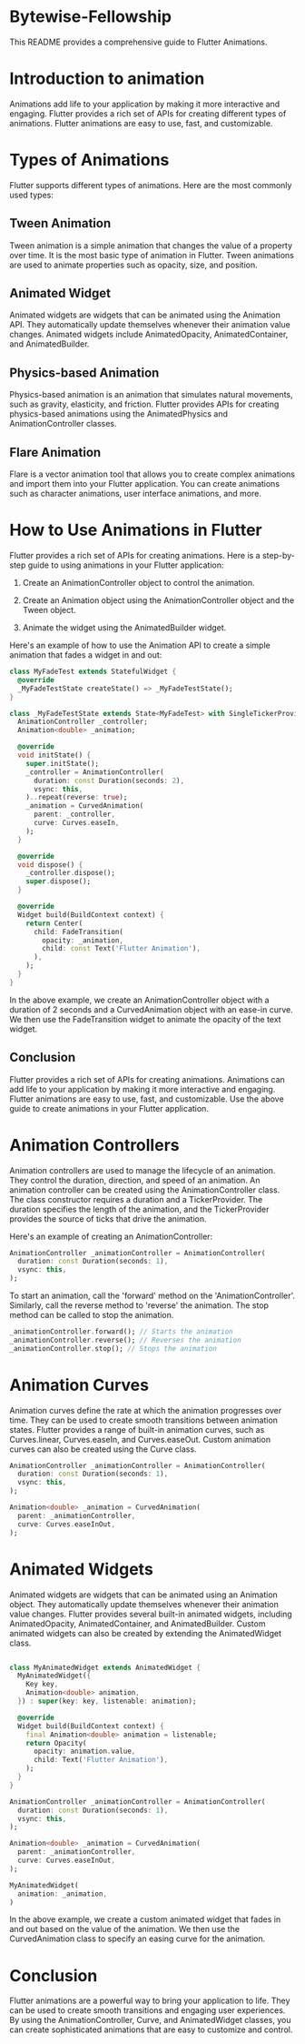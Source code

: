 # Bytewise-Fellowship
This README provides a comprehensive guide to Flutter Animations.

Introduction to animation
=============
Animations add life to your application by making it more interactive and engaging. Flutter provides a rich set of APIs for creating different types of animations. Flutter animations are easy to use, fast, and customizable.

Types of Animations
=============
Flutter supports different types of animations. Here are the most commonly used types:

Tween Animation
--------------
Tween animation is a simple animation that changes the value of a property over time. It is the most basic type of animation in Flutter. Tween animations are used to animate properties such as opacity, size, and position.

Animated Widget
--------------
Animated widgets are widgets that can be animated using the Animation API. They automatically update themselves whenever their animation value changes. Animated widgets include AnimatedOpacity, AnimatedContainer, and AnimatedBuilder.

Physics-based Animation
--------------
Physics-based animation is an animation that simulates natural movements, such as gravity, elasticity, and friction. Flutter provides APIs for creating physics-based animations using the AnimatedPhysics and AnimationController classes.

Flare Animation
--------------
Flare is a vector animation tool that allows you to create complex animations and import them into your Flutter application. You can create animations such as character animations, user interface animations, and more.

How to Use Animations in Flutter
=====
Flutter provides a rich set of APIs for creating animations. Here is a step-by-step guide to using animations in your Flutter application:

  1. Create an AnimationController object to control the animation.

  2. Create an Animation object using the AnimationController object and the Tween object.

  3. Animate the widget using the AnimatedBuilder widget.

Here's an example of how to use the Animation API to create a simple animation that fades a widget in and out:

```dart
class MyFadeTest extends StatefulWidget {
  @override
  _MyFadeTestState createState() => _MyFadeTestState();
}

class _MyFadeTestState extends State<MyFadeTest> with SingleTickerProviderStateMixin {
  AnimationController _controller;
  Animation<double> _animation;

  @override
  void initState() {
    super.initState();
    _controller = AnimationController(
      duration: const Duration(seconds: 2),
      vsync: this,
    )..repeat(reverse: true);
    _animation = CurvedAnimation(
      parent: _controller,
      curve: Curves.easeIn,
    );
  }

  @override
  void dispose() {
    _controller.dispose();
    super.dispose();
  }

  @override
  Widget build(BuildContext context) {
    return Center(
      child: FadeTransition(
        opacity: _animation,
        child: const Text('Flutter Animation'),
      ),
    );
  }
}
```

In the above example, we create an AnimationController object with a duration of 2 seconds and a CurvedAnimation object with an ease-in curve. We then use the FadeTransition widget to animate the opacity of the text widget.

## Conclusion ##

Flutter provides a rich set of APIs for creating animations. Animations can add life to your application by making it more interactive and engaging. Flutter animations are easy to use, fast, and customizable. Use the above guide to create animations in your Flutter application.




# Animation Controllers #

Animation controllers are used to manage the lifecycle of an animation. They control the duration, direction, and speed of an animation. An animation controller can be created using the AnimationController class. The class constructor requires a duration and a TickerProvider. The duration specifies the length of the animation, and the TickerProvider provides the source of ticks that drive the animation.

Here's an example of creating an AnimationController:

```dart
AnimationController _animationController = AnimationController(
  duration: const Duration(seconds: 1),
  vsync: this,
);
```

To start an animation, call the 'forward' method on the 'AnimationController'. Similarly, call the reverse method to 'reverse' the animation.
The stop method can be called to stop the animation.

```dart
_animationController.forward(); // Starts the animation
_animationController.reverse(); // Reverses the animation
_animationController.stop(); // Stops the animation
```

# Animation Curves #

Animation curves define the rate at which the animation progresses over time. They can be used to create smooth transitions between animation states.
Flutter provides a range of built-in animation curves, such as Curves.linear, Curves.easeIn, and Curves.easeOut. Custom animation curves can also be created using the Curve class.

```dart
AnimationController _animationController = AnimationController(
  duration: const Duration(seconds: 1),
  vsync: this,
);

Animation<double> _animation = CurvedAnimation(
  parent: _animationController,
  curve: Curves.easeInOut,
);
```

# Animated Widgets #
Animated widgets are widgets that can be animated using an Animation object. They automatically update themselves whenever their animation value changes. Flutter provides several built-in animated widgets, including AnimatedOpacity, AnimatedContainer, and AnimatedBuilder. Custom animated widgets can also be created by extending the AnimatedWidget class.

```dart

class MyAnimatedWidget extends AnimatedWidget {
  MyAnimatedWidget({
    Key key,
    Animation<double> animation,
  }) : super(key: key, listenable: animation);

  @override
  Widget build(BuildContext context) {
    final Animation<double> animation = listenable;
    return Opacity(
      opacity: animation.value,
      child: Text('Flutter Animation'),
    );
  }
}

AnimationController _animationController = AnimationController(
  duration: const Duration(seconds: 1),
  vsync: this,
);

Animation<double> _animation = CurvedAnimation(
  parent: _animationController,
  curve: Curves.easeInOut,
);

MyAnimatedWidget(
  animation: _animation,
)
```
In the above example, we create a custom animated widget that fades in and out based on the value of the animation. We then use the CurvedAnimation class to specify an easing curve for the animation.

# Conclusion
Flutter animations are a powerful way to bring your application to life. They can be used to create smooth transitions and engaging user experiences. By using the AnimationController, Curve, and AnimatedWidget classes, you can create sophisticated animations that are easy to customize and control.
